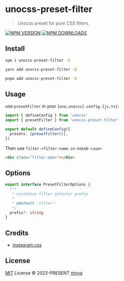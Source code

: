 # unocss-preset-filter

> Unocss preset for pure CSS filters.

[![NPM VERSION](https://img.shields.io/npm/v/unocss-preset-filter.svg)](https://www.npmjs.com/package/unocss-preset-filter)
[![NPM DOWNLOADS](https://img.shields.io/npm/dy/unocss-preset-filter.svg)](https://www.npmjs.com/package/unocss-preset-filter)

## Install

```bash
npm i unocss-preset-filter -D
```

```bash
yarn add unocss-preset-filter -D
```

```bash
pnpm add unocss-preset-filter -D
```

## Usage

use `presetFilter` in your `{uno,unocss}.config.{js,ts}`:

```ts
import { defineConfig } from 'unocss'
import { presetFilter } from 'unocss-preset-filter'

export default defineConfig({
  presets: [presetFilter()],
})
```

Then use `filter-<filter-name-in-kekab-case>`

```html
<div class="filter-aden"></div>
```

## Options

```ts
export interface PresetFilterOptions {
  /**
   * customize filter selector prefix
   *
   * @default 'filter-'
   */
  prefix?: string
}
```

## Credits

- [instagram.css](https://github.com/picturepan2/instagram.css)

## License

[MIT](./LICENSE) License © 2023-PRESENT [ntnyq](https://github.com/ntnyq)
